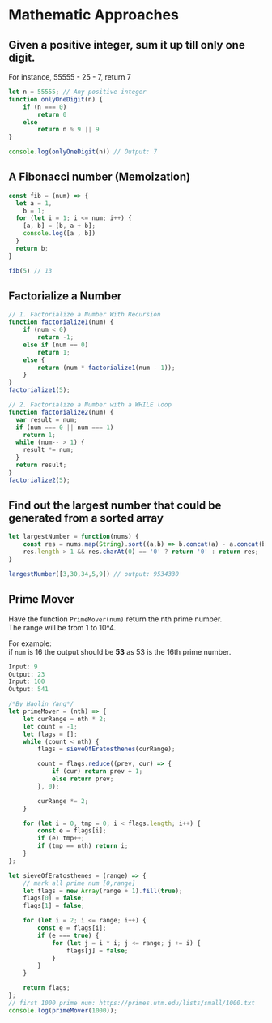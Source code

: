# Mathematic Approaches

## Given a positive integer, sum it up till only one digit. 

For instance, 55555 - 25 - 7, return 7

```javascript
let n = 55555; // Any positive integer
function onlyOneDigit(n) {
	if (n === 0)
		return 0
	else
		return n % 9 || 9
}

console.log(onlyOneDigit(n)) // Output: 7
```

## A Fibonacci number \(Memoization\)

```javascript
const fib = (num) => {
  let a = 1,
    b = 1;
  for (let i = 1; i <= num; i++) {
    [a, b] = [b, a + b];
    console.log([a , b])
  }
  return b;
}

fib(5) // 13
```

## Factorialize a Number

```javascript
// 1. Factorialize a Number With Recursion
function factorialize1(num) {
	if (num < 0)
		return -1;
	else if (num == 0)
		return 1;
	else {
		return (num * factorialize1(num - 1));
	}
}
factorialize1(5);
```

```javascript
// 2. Factorialize a Number with a WHILE loop
function factorialize2(num) {
  var result = num;
  if (num === 0 || num === 1) 
    return 1; 
  while (num-- > 1) { 
    result *= num;
  }
  return result;
}
factorialize2(5);
```

## Find out the largest number that could be generated from a  sorted array

```javascript
let largestNumber = function(nums) {
    const res = nums.map(String).sort((a,b) => b.concat(a) - a.concat(b)).join('')
    res.length > 1 && res.charAt(0) == '0' ? return '0' : return res;
}

largestNumber([3,30,34,5,9]) // output: 9534330
```

## Prime Mover

Have the function `PrimeMover(num)` return the nth prime number.   
The range will be from 1 to 10^4.

For example:   
if `num` is 16 the output should be **53** as 53 is the 16th prime number.

```javascript
Input: 9
Output: 23
Input: 100
Output: 541
```

```javascript
/*By Haolin Yang*/
let primeMover = (nth) => {
    let curRange = nth * 2;
    let count = -1;
    let flags = [];
    while (count < nth) {
        flags = sieveOfEratosthenes(curRange);

        count = flags.reduce((prev, cur) => {
            if (cur) return prev + 1;
            else return prev;
        }, 0);

        curRange *= 2;
    }

    for (let i = 0, tmp = 0; i < flags.length; i++) {
        const e = flags[i];
        if (e) tmp++;
        if (tmp == nth) return i;
    }
};

let sieveOfEratosthenes = (range) => {
    // mark all prime num [0,range]
    let flags = new Array(range + 1).fill(true);
    flags[0] = false;
    flags[1] = false;

    for (let i = 2; i <= range; i++) {
        const e = flags[i];
        if (e === true) {
            for (let j = i * i; j <= range; j += i) {
                flags[j] = false;
            }
        }
    }

    return flags;
};
// first 1000 prime num: https://primes.utm.edu/lists/small/1000.txt
console.log(primeMover(1000));
```

